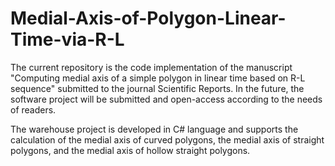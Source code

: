 # Medial-Axis-of-Polygon-Linear-Time-via-R-L
The current repository is the code implementation of the manuscript "Computing medial axis of a simple polygon in linear time based on R-L sequence" submitted to the journal Scientific Reports. In the future, the software project will be submitted and open-access according to the needs of readers.

The warehouse project is developed in C# language and supports the calculation of the medial axis of curved polygons, the medial axis of straight polygons, and the medial axis of hollow straight polygons.
